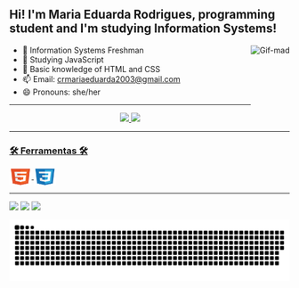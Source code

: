 <div>
<h2>Hi! I'm Maria Eduarda Rodrigues, programming student and I'm studying Information Systems!</h2>
  <img align="right" alt="Gif-mad" height="150" src="https://cdn.discordapp.com/attachments/936426789981528095/956640054472761504/giphy.gif"/>
</div>

- 🔭 Information Systems Freshman
- 🌱 Studying JavaScript
- 📙 Basic knowledge of HTML and CSS
- 📫 Email: crmariaeduarda2003@gmail.com
- 😄 Pronouns: she/her

---

<div align="center">
  <a href="https://github.com/maducr">
  <img max-width="45%" height= "145em" src="https://github-readme-stats.vercel.app/api?username=maducr&show_icons=true&theme=dracula&include_all_commits=true&count_private=true"/>
  <img max-width="45%" height="145em" src="https://github-readme-stats.vercel.app/api/top-langs/?username=maducr&layout=compact&langs_count=7&theme=dracula"/>
</div>

---

###  🛠 Ferramentas 🛠

<div>
  <img align="center" alt="mad-HTML" height="30" width="40" src="https://raw.githubusercontent.com/devicons/devicon/master/icons/html5/html5-original.svg">
  <img align="center" alt="mad-CSS" height="30" width="40" src="https://raw.githubusercontent.com/devicons/devicon/master/icons/css3/css3-original.svg">
</div>

---
  
<div>
  <a href="https://www.linkedin.com/in/maria-rodrigues-97a739230/" target="_blank"><img src="https://img.shields.io/badge/-LinkedIn-%230077B5?style=for-the-badge&logo=linkedin&logoColor=white" target="_blank"></a> 
  <a href="https://www.instagram.com/madducr" target="_blank"><img src="https://img.shields.io/badge/-Instagram-%23E4405F?style=for-the-badge&logo=instagram&logoColor=white" target="_blank"></a>
  <a href = "mailto:crmariaeduarda2003@gmail.com"><img src="https://img.shields.io/badge/-Gmail-%23333?style=for-the-badge&logo=gmail&logoColor=white" target="_blank"></a>   

  ![Snake animation](https://github.com/maducr/maducr/blob/output/github-contribution-grid-snake.svg)


</div>
